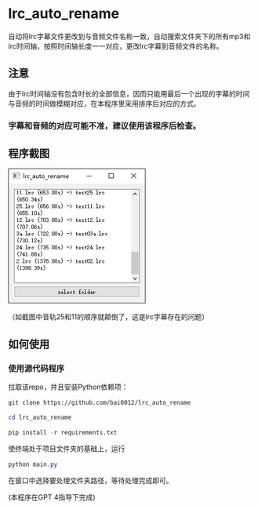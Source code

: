 # lrc_auto_rename

自动将lrc字幕文件更改到与音频文件名称一致，自动搜索文件夹下的所有mp3和lrc时间轴，按照时间轴长度一一对应，更改lrc字幕到音频文件的名称。

## 注意

由于lrc时间轴没有包含时长的全部信息，因而只能用最后一个出现的字幕的时间与音频的时间做模糊对应，在本程序里采用排序后对应的方式。

### 字幕和音频的对应可能不准，建议使用该程序后检查。

## 程序截图
![](https://raw.githubusercontent.com/bai0012/lrc_auto_rename/main/demo.png?token=GHSAT0AAAAAACAPNCMSPFNUXHJOFWZ7RCDKZCTIT4A)

（如截图中音轨25和11的顺序就颠倒了，这是lrc字幕存在的问题）

## 如何使用

### 使用源代码程序

拉取该repo，并且安装Python依赖项：

```git
git clone https://github.com/bai0012/lrc_auto_rename
```

```Powershell
cd lrc_auto_rename
```

```python
pip install -r requirements.txt 
```

使终端处于项目文件夹的基础上，运行

```Powershell
python main.py
```

在窗口中选择要处理文件夹路径，等待处理完成即可。


(本程序在GPT 4指导下完成)
